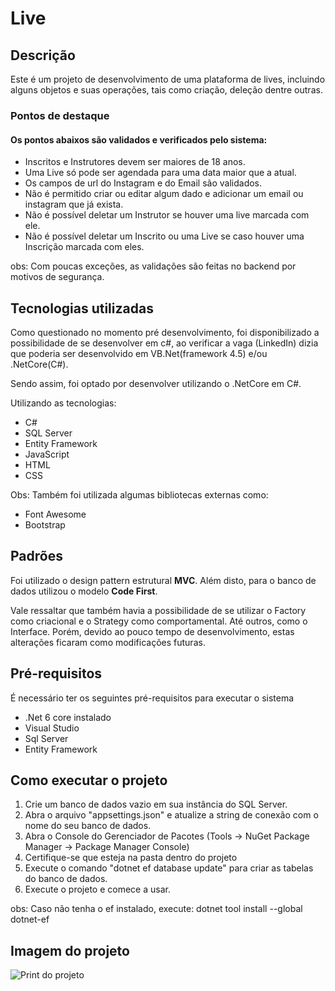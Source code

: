 ﻿# Live


## Descrição

Este é um projeto de desenvolvimento de uma plataforma de lives, incluindo alguns objetos e suas operações, tais como criação, deleção dentre
outras.

### Pontos de destaque
#### Os pontos abaixos são validados e verificados pelo sistema:

- Inscritos e Instrutores devem ser maiores de 18 anos.
- Uma Live só pode ser agendada para uma data maior que a atual.
- Os campos de url do Instagram e do Email são validados.
- Não é permitido criar ou editar algum dado e adicionar um email ou instagram que já exista.
- Não é possível deletar um Instrutor se houver uma live marcada com ele.
- Não é possível deletar um Inscrito ou uma Live se caso houver uma Inscrição marcada com eles.

obs: Com poucas exceções, as validações são feitas no backend por motivos de segurança.

## Tecnologias utilizadas

Como questionado no momento pré desenvolvimento, foi disponibilizado a possibilidade de se desenvolver em c#, ao verificar a vaga (LinkedIn)
dizia que poderia ser desenvolvido em VB.Net(framework 4.5) e/ou .NetCore(C#).

Sendo assim, foi optado por desenvolver utilizando o .NetCore em C#.

Utilizando as tecnologias:

- C#
- SQL Server
- Entity Framework
- JavaScript
- HTML
- CSS

Obs: Também foi utilizada algumas bibliotecas externas como:

- Font Awesome
- Bootstrap

## Padrões

Foi utilizado o design pattern estrutural **MVC**. Além disto, para o banco de dados utilizou o modelo **Code First**.

Vale ressaltar que também havia a possibilidade de se utilizar o Factory como criacional e o Strategy como comportamental.
Até outros, como o Interface. Porém, devido ao pouco tempo de desenvolvimento, estas alterações ficaram como modificações futuras.

## Pré-requisitos

É necessário ter os seguintes pré-requisitos para executar o sistema

- .Net 6 core instalado
- Visual Studio
- Sql Server
- Entity Framework

## Como executar o projeto

1. Crie um banco de dados vazio em sua instância do SQL Server.
2. Abra o arquivo "appsettings.json" e atualize a string de conexão com o nome do seu banco de dados.
3. Abra o Console do Gerenciador de Pacotes (Tools -> NuGet Package Manager -> Package Manager Console)
4. Certifique-se que esteja na pasta dentro do projeto
5. Execute o comando "dotnet ef database update" para criar as tabelas do banco de dados.
6. Execute o projeto e comece a usar.

obs: Caso não tenha o ef instalado, execute: dotnet tool install --global dotnet-ef

## Imagem do projeto
![Print do projeto](https://github.com/amagnom/SponteLive/blob/main/Pic1.PNG)
